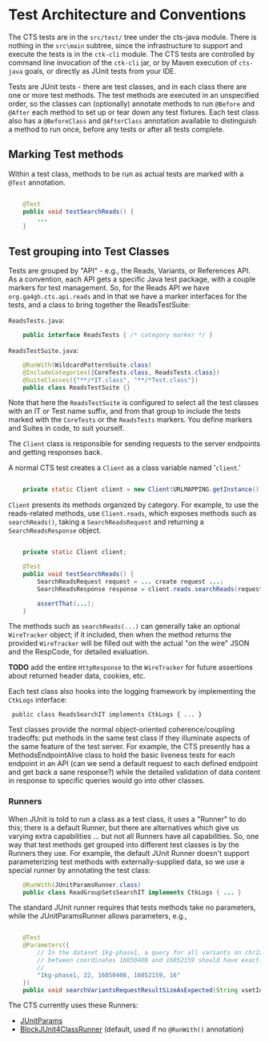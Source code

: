 # Test Architecture and Conventions

The CTS tests are in the `src/test/` tree under the cts-java module. There is nothing in the
`src\main` subtree, since the infrastructure to support and execute the tests is in the `ctk-cli` module.
The CTS tests are controlled by command line invocation of the  `ctk-cli` jar, or by Maven
execution of `cts-java` goals, or directly as JUnit tests from your IDE.

Tests are JUnit tests - there are test classes, and in each class there are one or more test
methods. The test methods are executed in an unspecified order, so the classes can (optionally)
annotate methods to run `@Before` and `@After` each method to set up or tear down any test fixtures.
Each test class also has a `@BeforeClass` and `@AfterClass` annotation available to distinguish a
method to run once, before any tests or after all tests complete.

## Marking Test methods

Within a test class, methods to be run as actual tests are marked with a `@Test` annotation.

```java

    @Test
    public void testSearchReads() {
        ...
    }

```

## Test grouping into Test Classes

Tests are grouped by "API" - e.g., the Reads, Variants, or References API. As a convention,
each API gets a specific Java test package, with a couple markers for test management.
So, for the Reads API we have
`org.ga4gh.cts.api.reads` and in that we have a marker interfaces for the tests, and a
class to bring together the ReadsTestSuite:

`ReadsTests.java`:

```java
    public interface ReadsTests { /* category marker */ }
```

`ReadsTestSuite.java`:

```java
    @RunWith(WildcardPatternSuite.class)
    @IncludeCategories({CoreTests.class, ReadsTests.class})
    @SuiteClasses({"**/*IT.class", "**/*Test.class"})
    public class ReadsTestSuite {}

```

Note that here the `ReadsTestSuite` is configured to select all the test classes with an IT
or Test name suffix, and from that group to include the tests marked with the `CoreTests` or
the `ReadsTests` markers. You define markers and Suites in code, to suit yourself.

The `Client` class is responsible for sending requests to the server endpoints
and getting responses back.

A normal CTS test creates a `Client` as a class variable named '`client`.'

```java

    private static Client client = new Client(URLMAPPING.getInstance());

```

`Client` presents its methods organized by category.  For example, to use the reads-related
methods, use `Client.reads`, which exposes methods such as `searchReads()`, taking
a `SearchReadsRequest` and returning a `SearchReadsResponse` object.

```java

    private static Client client;

    @Test
    public void testSearchReads() {
        SearchReadsRequest request = ... create request ...;
        SearchReadsResponse response = client.reads.searchReads(request);

        assertThat(...);
    }

```

The methods such as `searchReads(...)` can generally take an optional `WireTracker` object; if it
included, then when the method returns the provided `WireTracker` will be filled out with the actual
"on the wire" JSON and the RespCode, for detailed evaluation.

**TODO** add the entire `HttpResponse` to the `WireTracker` for future assertions about
returned header data, cookies, etc.

Each test class also hooks into the logging framework by implementing the `CtkLogs` interface:

     public class ReadsSearchIT implements CtkLogs { ... }

Test classes provide the normal object-oriented coherence/coupling tradeoffs: put methods
in the same test class if they illuminate aspects of the same feature of the test server.
For example, the CTS presently has a <api>MethodsEndpointAlive class to hold the basic liveness
tests for each endpoint in an API (can we send a default request to each defined endpoint and get
back a sane response?) while the detailed validation of data content in response to specific queries
would go into other classes.

### Runners

When JUnit is told to run a class as a test class, it uses a "Runner" to do this; there is a
default Runner, but there are alternatives which give us varying extra capabilities ...
but not all Runners have all capabilities. So, one way that test methods get grouped into different
test classes is by the Runners they use. For example, the default JUnit Runner doesn't support
parameterizing test methods with externally-supplied data, so we use a special runner by annotating
the test class:

```java
    @RunWith(JUnitParamsRunner.class)
    public class ReadGroupSetsSearchIT implements CtkLogs { ... }
```

The standard JUnit runner requires that tests methods take no parameters, while the JUnitParamsRunner
allows parameters, e.g.,

```java

    @Test
    @Parameters({
        // In the dataset 1kg-phase1, a query for all variants on chr22
        // between coordinates 16050408 and 16052159 should have exactly 16 results.
        //
        "1kg-phase1, 22, 16050408, 16052159, 16"
    })
    public void searchVariantsRequestResultSizeAsExpected(String vsetIds, String refName, long start, long end, int expLength) throws Exception { /* ... */ }

```

The CTS currently uses these Runners:

- [JUnitParams](https://github.com/Pragmatists/junitparams)
- [BlockJUnit4ClassRunner](http://junit.sourceforge.net/javadoc/org/junit/runners/BlockJUnit4ClassRunner.html) (default, used if no `@RunWith()` annotation)

